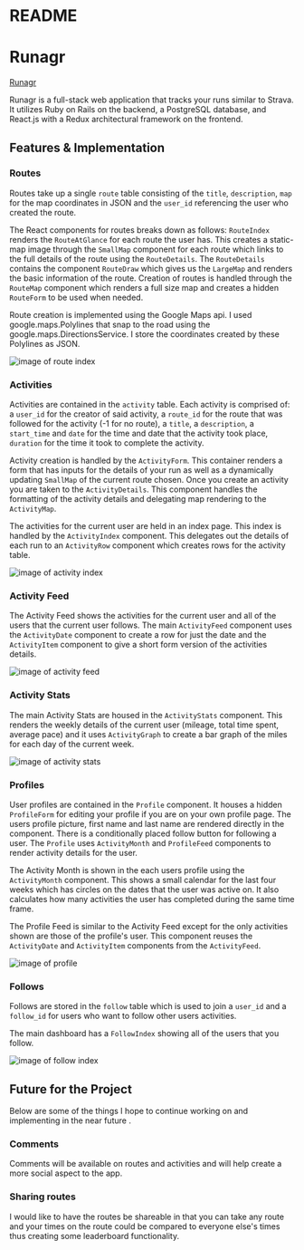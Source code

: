 # README

# Runagr

[Runagr][heroku]

[heroku]: https://runagr.herokuapp.com

Runagr is a full-stack web application that tracks your runs similar to Strava.  It utilizes Ruby on Rails on the backend, a PostgreSQL database, and React.js with a Redux architectural framework on the frontend.  

## Features & Implementation

### Routes

Routes take up a single `route` table consisting of the `title`, `description`, `map` for the map coordinates in JSON and the `user_id` referencing the user who created the route.

The React components for routes breaks down as follows: `RouteIndex` renders the `RouteAtGlance` for each route the user has. This creates a static-map image through the `SmallMap` component for each route which links to the full details of the route using the `RouteDetails`. The `RouteDetails` contains the component `RouteDraw` which gives us the `LargeMap` and renders the basic information of the route. Creation of routes is handled through the `RouteMap` component which renders a full size map and creates a hidden `RouteForm` to be used when needed.

Route creation is implemented using the Google Maps api. I used google.maps.Polylines that snap to the road using the google.maps.DirectionsService. I store the coordinates created by these Polylines as JSON.

![image of route index](docs/wireframes/route-index.png)

### Activities

Activities are contained in the `activity` table. Each activity is comprised of: a `user_id` for the creator of said activity, a `route_id` for the route that was followed for the activity (-1 for no route), a `title`, a `description`, a `start_time` and `date` for the time and date that the activity took place, `duration` for the time it took to complete the activity.

Activity creation is handled by the `ActivityForm`. This container renders a form that has inputs for the details of your run as well as a dynamically updating `SmallMap` of the current route chosen. Once you create an activity you are taken to the `ActivityDetails`. This component handles the formatting of the activity details and delegating map rendering to the `ActivityMap`.

The activities for the current user are held in an index page. This index is handled by the `ActivityIndex` component. This delegates out the details of each run to an `ActivityRow` component which creates rows for the activity table.

![image of activity index](docs/wireframes/activity-index.png)


### Activity Feed

The Activity Feed shows the activities for the current user and all of the users that the current user follows. The main `ActivityFeed` component uses the `ActivityDate` component to create a row for just the date and the `ActivityItem` component to give a short form version of the activities details.

![image of activity feed](docs/wireframes/activity-feed.png)

### Activity Stats

The main Activity Stats are housed in the `ActivityStats` component. This renders the weekly details of the current user (mileage, total time spent, average pace) and it uses `ActivityGraph` to create a bar graph of the miles for each day of the current week.

![image of activity stats](docs/wireframes/activity-stats.png)

### Profiles

User profiles are contained in the `Profile` component. It houses a hidden `ProfileForm` for editing your profile if you are on your own profile page. The users profile picture, first name and last name are rendered directly in the component. There is a conditionally placed follow button for following a user. The `Profile` uses `ActivityMonth` and `ProfileFeed` components to render activity details for the user.

The Activity Month is shown in the each users profile using the `ActivityMonth` component. This shows a small calendar for the last four weeks which has circles on the dates that the user was active on. It also calculates how many activities the user has completed during the same time frame.

The Profile Feed is similar to the Activity Feed except for the only activities shown are those of the profile's user. This component reuses the `ActivityDate` and `ActivityItem` components from the `ActivityFeed`.

![image of profile](docs/wireframes/profile-page.png)

### Follows

Follows are stored in the `follow` table which is used to join a `user_id` and a `follow_id` for users who want to follow other users activities.

The main dashboard has a `FollowIndex` showing all of the users that you follow.

![image of follow index](docs/wireframes/follow-index.png)


## Future for the Project

Below are some of the things I hope to continue working on and implementing in the near future .

### Comments

Comments will be available on routes and activities and will help create a more social aspect to the app.


### Sharing routes

I would like to have the routes be shareable in that you can take any route and your times on the route could be compared to everyone else's times thus creating some leaderboard functionality.
